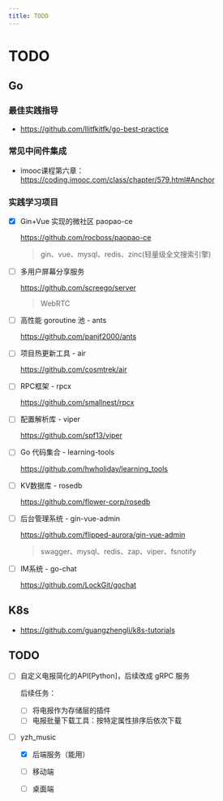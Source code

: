 ```yaml
---
title: TODO
---
```

# TODO

## Go

### 最佳实践指导

- https://github.com/llitfkitfk/go-best-practice

### 常见中间件集成

- imooc课程第六章：https://coding.imooc.com/class/chapter/579.html#Anchor

### 实践学习项目

- [X] Gin+Vue 实现的微社区 paopao-ce

  https://github.com/rocboss/paopao-ce

  > gin、vue、mysql、redis、zinc(轻量级全文搜索引擎)
  >
  
- [ ] 多用户屏幕分享服务

  https://github.com/screego/server

  > WebRTC
  >
  
- [ ] 高性能 goroutine 池 - ants

  https://github.com/panjf2000/ants
  
- [ ] 项目热更新工具 - air

  https://github.com/cosmtrek/air
  
- [ ] RPC框架 - rpcx

  https://github.com/smallnest/rpcx
  
- [ ] 配置解析库 - viper

  https://github.com/spf13/viper
  
- [ ] Go 代码集合 - learning-tools

  https://github.com/hwholiday/learning_tools
  
- [ ] KV数据库 - rosedb

  https://github.com/flower-corp/rosedb
  
- [ ] 后台管理系统 - gin-vue-admin

  https://github.com/flipped-aurora/gin-vue-admin

  > swagger、mysql、redis、zap、viper、fsnotify
  >
  
- [ ] IM系统 - go-chat

  https://github.com/LockGit/gochat

## K8s

- https://github.com/guangzhengli/k8s-tutorials

## TODO

- [ ] 自定义电报简化的API[Python]，后续改成 gRPC 服务

  后续任务：

  - [ ] 将电报作为存储层的插件
  - [ ] 电报批量下载工具：按特定属性排序后依次下载

- [ ] yzh_music

  - [x] 后端服务（能用）
  - [ ] 移动端
  - [ ] 桌面端

